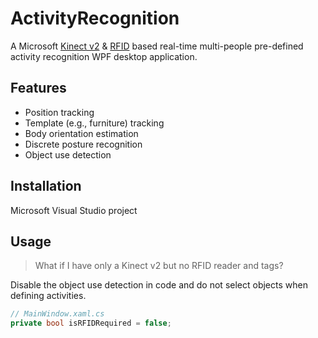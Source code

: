 # ActivityRecognition
A Microsoft [Kinect v2](https://dev.windows.com/en-us/kinect) & [RFID](http://www.impinj.com) based real-time multi-people pre-defined activity recognition WPF desktop application.

## Features
* Position tracking
* Template (e.g., furniture) tracking
* Body orientation estimation
* Discrete posture recognition
* Object use detection

## Installation
Microsoft Visual Studio project

## Usage
> What if I have only a Kinect v2 but no RFID reader and tags?

Disable the object use detection in code and do not select objects when defining activities.
```C#
// MainWindow.xaml.cs
private bool isRFIDRequired = false;
```



